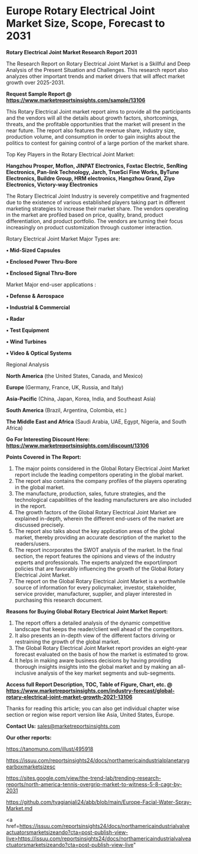 # Europe Rotary Electrical Joint Market Size, Scope, Forecast to 2031

<strong>Rotary Electrical Joint Market Research Report 2031</strong>

The Research Report on Rotary Electrical Joint Market is a Skillful and Deep Analysis of the Present Situation and Challenges. This research report also analyzes other important trends and market drivers that will affect market growth over 2025-2031.

<strong>Request Sample Report @ <a href=https://www.marketreportsinsights.com/sample/13106>https://www.marketreportsinsights.com/sample/13106</a></strong>

This Rotary Electrical Joint market report aims to provide all the participants and the vendors will all the details about growth factors, shortcomings, threats, and the profitable opportunities that the market will present in the near future. The report also features the revenue share, industry size, production volume, and consumption in order to gain insights about the politics to contest for gaining control of a large portion of the market share.

Top Key Players in the Rotary Electrical Joint Market:

<strong>Hangzhou Prosper, Moflon, JINPAT Electronics, Foxtac Electric, SenRing Electronics, Pan-link Technology, Jarch, TrueSci Fine Works, ByTune Electronics, Buildre Group, HRM electronics, Hangzhou Grand, Ziyo Electronics, Victory-way Electronics</strong>

The Rotary Electrical Joint Industry is severely competitive and fragmented due to the existence of various established players taking part in different marketing strategies to increase their market share. The vendors operating in the market are profiled based on price, quality, brand, product differentiation, and product portfolio. The vendors are turning their focus increasingly on product customization through customer interaction.

Rotary Electrical Joint Market Major Types are:

<strong>• Mid-Sized Capsules

• Enclosed Power Thru-Bore

• Enclosed Signal Thru-Bore</strong>

Market Major end-user applications :

<strong>• Defense & Aerospace

• Industrial & Commercial

• Radar

• Test Equipment

• Wind Turbines

• Video & Optical Systems</strong>

Regional Analysis

</u><strong><b>North America</b></strong> (the United States, Canada, and Mexico)

<strong><b>Europe </b></strong>(Germany, France, UK, Russia, and Italy)

<strong><b>Asia-Pacific</b></strong> (China, Japan, Korea, India, and Southeast Asia)

<strong><b>South America</b></strong> (Brazil, Argentina, Colombia, etc.)

<strong><b>The Middle East and Africa</b></strong> (Saudi Arabia, UAE, Egypt, Nigeria, and South Africa)

<strong>Go For Interesting Discount Here: <a href=https://www.marketreportsinsights.com/discount/13106>https://www.marketreportsinsights.com/discount/13106</a></strong>

<strong>Points Covered in The Report:</strong>
<ol>
  <li>The major points considered in the Global Rotary Electrical Joint Market report include the leading competitors operating in the global market.</li>
  <li>The report also contains the company profiles of the players operating in the global market.</li>
  <li>The manufacture, production, sales, future strategies, and the technological capabilities of the leading manufacturers are also included in the report.</li>
  <li>The growth factors of the Global Rotary Electrical Joint Market are explained in-depth, wherein the different end-users of the market are discussed precisely.</li>
  <li>The report also talks about the key application areas of the global market, thereby providing an accurate description of the market to the readers/users.</li>
  <li>The report incorporates the SWOT analysis of the market. In the final section, the report features the opinions and views of the industry experts and professionals. The experts analyzed the export/import policies that are favorably influencing the growth of the Global Rotary Electrical Joint Market.</li>
  <li>The report on the Global Rotary Electrical Joint Market is a worthwhile source of information for every policymaker, investor, stakeholder, service provider, manufacturer, supplier, and player interested in purchasing this research document.</li>
</ol>
<strong>Reasons for Buying Global Rotary Electrical Joint Market Report:</strong>

<ol>
  <li>The report offers a detailed analysis of the dynamic competitive landscape that keeps the reader/client well ahead of the competitors.</li>
  <li>It also presents an in-depth view of the different factors driving or restraining the growth of the global market.</li>
  <li>The Global Rotary Electrical Joint Market report provides an eight-year forecast evaluated on the basis of how the market is estimated to grow.</li>
  <li>It helps in making aware business decisions by having providing thorough insights insights into the global market and by making an all-inclusive analysis of the key market segments and sub-segments.</li>
</ol>
<strong>Access full Report Description, TOC, Table of Figure, Chart, etc. @ <a href=https://www.marketreportsinsights.com/industry-forecast/global-rotary-electrical-joint-market-growth-2021-13106>https://www.marketreportsinsights.com/industry-forecast/global-rotary-electrical-joint-market-growth-2021-13106</a></strong>


Thanks for reading this article; you can also get individual chapter wise section or region wise report version like Asia, United States, Europe.

<strong>Contact Us:</strong>
sales@marketreportsinsights.com

<strong>Our other reports:</strong>

<a href=https://tanomuno.com/illust/495918>https://tanomuno.com/illust/495918</a>

<a href=https://issuu.com/reportsinsights24/docs/northamericaindustrialplanetarygearboxmarketsizesc>https://issuu.com/reportsinsights24/docs/northamericaindustrialplanetarygearboxmarketsizesc</a>

<a href=https://sites.google.com/view/the-trend-lab/trending-research-reports/north-america-tennis-overgrip-market-to-witness-5-8-cagr-by-2031>https://sites.google.com/view/the-trend-lab/trending-research-reports/north-america-tennis-overgrip-market-to-witness-5-8-cagr-by-2031</a>

<a href=https://github.com/tyagianjali24/abb/blob/main/Europe-Facial-Water-Spray-Market.md>https://github.com/tyagianjali24/abb/blob/main/Europe-Facial-Water-Spray-Market.md</a>

<a href=https://issuu.com/reportsinsights24/docs/northamericaindustrialvalveactuatorsmarketsizeando?cta=post-publish-view-live>https://issuu.com/reportsinsights24/docs/northamericaindustrialvalveactuatorsmarketsizeando?cta=post-publish-view-live</a>"

